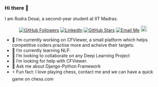 ### Hi there 👋

I am Rudra Desai, a second-year student at IIT Madras.

<p align="center">
	<a href="https://github.com/rudradesai200"><img src="https://img.shields.io/github/followers/rudradesai200?label=Follow&style=social" alt="GitHub Followers"></a>
	<a href="https://www.linkedin.com/in/rudradesai200"><img src="https://img.shields.io/badge/LinkedIn--_.svg?style=social&logo=linkedin" alt="LinkedIn"></a>
	<a href="https://github.com/rudradesai200"><img src="https://img.shields.io/github/stars/rudradesai200/CFViewer?style=social" alt="GitHub Stars"></a>
  <a href="mailto:rudrad200@gmail.com"><img src="https://img.shields.io/badge/Email%20Me--_.svg?style=social&logo=gmail" alt="Email Me"></a>
  <a href="http://www.rudradesai.in/"><img src="https://image.flaticon.com/icons/svg/145/145801.svg" alt="Portfolio" width="20" height="20"></a>
</p>

- 🔭 I’m currently working on CFViewer, a small platform which helps competitive coders practise more and acheive their targets. 
- 🌱 I’m currently learning NLP.
- 👯 I’m looking to collaborate on any Deep Learning Project
- 🤔 I’m looking for help with CFViewer.
- 💬 Ask me about Django-Python Framework
- ⚡ Fun fact: I love playing chess, contact me and we can have a quick game on chess.com

